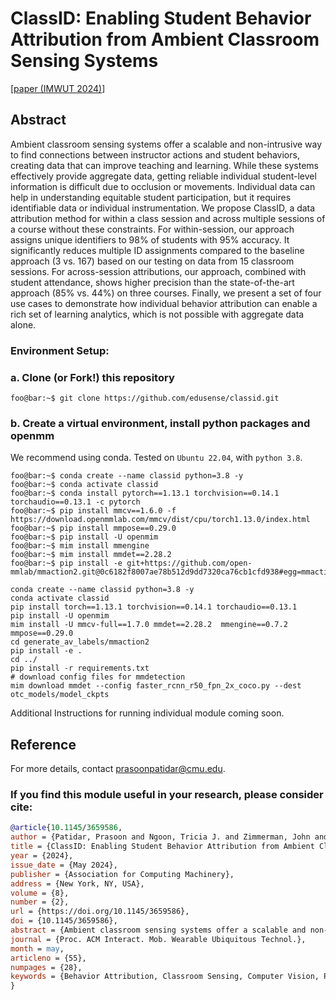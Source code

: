 # ClassID: Enabling Student Behavior Attribution from Ambient Classroom Sensing Systems

[[paper (IMWUT 2024)](https://dl.acm.org/doi/pdf/10.1145/3659586)]


## Abstract
Ambient classroom sensing systems offer a scalable and non-intrusive way to find connections between instructor actions and student behaviors, creating data that can improve teaching and learning. While these systems effectively provide aggregate data, getting reliable individual student-level information is difficult due to occlusion or movements. Individual data can help in understanding equitable student participation, but it requires identifiable data or individual instrumentation. We propose ClassID, a data attribution method for within a class session and across multiple sessions of a course without these constraints. For within-session, our approach assigns unique identifiers to 98% of students with 95% accuracy. It significantly reduces multiple ID assignments compared to the baseline approach (3 vs. 167) based on our testing on data from 15 classroom sessions. For across-session attributions, our approach, combined with student attendance, shows higher precision than the state-of-the-art approach (85% vs. 44%) on three courses. Finally, we present a set of four use cases to demonstrate how individual behavior attribution can enable a rich set of learning analytics, which is not possible with aggregate data alone.



### Environment Setup:

### a. Clone (or Fork!) this repository

```shell
foo@bar:~$ git clone https://github.com/edusense/classid.git
```

### b. Create a virtual environment, install python packages and openmm

We recommend using conda. Tested on `Ubuntu 22.04`, with `python 3.8`.

```shell
foo@bar:~$ conda create --name classid python=3.8 -y
foo@bar:~$ conda activate classid
foo@bar:~$ conda install pytorch==1.13.1 torchvision==0.14.1 torchaudio==0.13.1 -c pytorch
foo@bar:~$ pip install mmcv==1.6.0 -f https://download.openmmlab.com/mmcv/dist/cpu/torch1.13.0/index.html
foo@bar:~$ pip install mmpose==0.29.0
foo@bar:~$ pip install -U openmim
foo@bar:~$ mim install mmengine
foo@bar:~$ mim install mmdet==2.28.2
foo@bar:~$ pip install -e git+https://github.com/open-mmlab/mmaction2.git@0c6182f8007ae78b512d9dd7320ca76cb1cfd938#egg=mmaction2
```

```shell
conda create --name classid python=3.8 -y
conda activate classid
pip install torch==1.13.1 torchvision==0.14.1 torchaudio==0.13.1
pip install -U openmim
mim install -U mmcv-full==1.7.0 mmdet==2.28.2  mmengine==0.7.2 mmpose==0.29.0
cd generate_av_labels/mmaction2
pip install -e .
cd ../
pip install -r requirements.txt
# download config files for mmdetection 
mim download mmdet --config faster_rcnn_r50_fpn_2x_coco.py --dest otc_models/model_ckpts
```

Additional Instructions for running individual module coming soon.

## Reference

For more details, contact [prasoonpatidar@cmu.edu](prasoonpatidar@cmu.edu).

### If you find this module useful in your research, please consider cite:
    
```bibtex
@article{10.1145/3659586,
author = {Patidar, Prasoon and Ngoon, Tricia J. and Zimmerman, John and Ogan, Amy and Agarwal, Yuvraj},
title = {ClassID: Enabling Student Behavior Attribution from Ambient Classroom Sensing Systems},
year = {2024},
issue_date = {May 2024},
publisher = {Association for Computing Machinery},
address = {New York, NY, USA},
volume = {8},
number = {2},
url = {https://doi.org/10.1145/3659586},
doi = {10.1145/3659586},
abstract = {Ambient classroom sensing systems offer a scalable and non-intrusive way to find connections between instructor actions and student behaviors, creating data that can improve teaching and learning. While these systems effectively provide aggregate data, getting reliable individual student-level information is difficult due to occlusion or movements. Individual data can help in understanding equitable student participation, but it requires identifiable data or individual instrumentation. We propose ClassID, a data attribution method for within a class session and across multiple sessions of a course without these constraints. For within-session, our approach assigns unique identifiers to 98\% of students with 95\% accuracy. It significantly reduces multiple ID assignments compared to the baseline approach (3 vs. 167) based on our testing on data from 15 classroom sessions. For across-session attributions, our approach, combined with student attendance, shows higher precision than the state-of-the-art approach (85\% vs. 44\%) on three courses. Finally, we present a set of four use cases to demonstrate how individual behavior attribution can enable a rich set of learning analytics, which is not possible with aggregate data alone.},
journal = {Proc. ACM Interact. Mob. Wearable Ubiquitous Technol.},
month = may,
articleno = {55},
numpages = {28},
keywords = {Behavior Attribution, Classroom Sensing, Computer Vision, Pedagogy}
}
```
